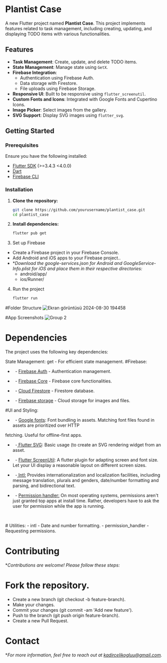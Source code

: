 # Plantist Case

A new Flutter project named **Plantist Case**. This project implements features related to task management, including creating, updating, and displaying TODO items with various functionalities.

## Features

- **Task Management**: Create, update, and delete TODO items.
- **State Management**: Manage state using `GetX`.
- **Firebase Integration**: 
  - Authentication using Firebase Auth.
  - Data storage with Firestore.
  - File uploads using Firebase Storage.
- **Responsive UI**: Built to be responsive using `flutter_screenutil`.
- **Custom Fonts and Icons**: Integrated with Google Fonts and Cupertino Icons.
- **Image Picker**: Select images from the gallery.
- **SVG Support**: Display SVG images using `flutter_svg`.

## Getting Started

### Prerequisites

Ensure you have the following installed:

- [Flutter SDK](https://docs.flutter.dev/get-started/install) (>=3.4.3 <4.0.0)
- [Dart](https://dart.dev/get-dart)
- [Firebase CLI](https://firebase.google.com/docs/cli)

### Installation

1. **Clone the repository:**

   ```bash
   git clone https://github.com/yourusername/plantist_case.git
   cd plantist_case
2. **Install dependencies:**

   ```bash
   flutter pub get

3. Set up Firebase
- Create a Firebase project in your Firebase Console.
- Add Android and iOS apps to your Firebase project..
- **Download the google-services.json for Android and GoogleService-Info.plist for iOS and place them in their respective directories:* 
  - android/app/
  - ios/Runner/

4. Run the project

   ```bash
   flutter run

#Folder Structure
![Ekran görüntüsü 2024-08-30 194458](https://github.com/user-attachments/assets/5987d73a-edf6-4dd6-a74b-8c0f8185eeae)

#App Screenshots 
![Group 2](https://github.com/user-attachments/assets/ca14a4b7-e7ff-42a7-8d26-23c93e06f120)


# Dependencies
The project uses the following key dependencies:

State Management: get - For efficient state management.
#Firebase:
  - <p>&nbsp; - <a data-fr-linked="true" href="https://pub.dev/packages/firebase_auth">Firebase Auth</a> - Authentication management.</p>
  - <p>&nbsp; - <a href="https://pub.dev/packages/firebase_core">Firebase Core</a> - Firebase core functionalities.</p>
  - <p>&nbsp; - <a data-fr-linked="true" href="https://pub.dev/packages/cloud_firestore">Cloud Firestore</a> - Firestore database.</p>
  - <p>&nbsp; - <a data-fr-linked="true" href="https://pub.dev/packages/firebase_storage">Firebase storage</a> - Cloud storage for images and files.</p>
#UI and Styling:
  - <p>&nbsp; - <a href="https://pub.dev/packages/google_fonts">Google fonts</a>: Font bundling in assets. Matching font files found in assets are prioritized over HTTP 
  fetching. Useful for offline-first apps.</p>
  - <p>&nbsp; -<a href="https://pub.dev/packages/google_fonts">&nbsp;Flutter SVG</a>: Basic usage (to create an SVG rendering widget from an asset.&nbsp;</p>
  - <p>&nbsp; - <a href="https://pub.dev/packages/flutter_screenutil">Flutter ScreenUtil</a>: A flutter plugin for adapting screen and font size. Let your UI display a reasonable layout on different screen sizes.</p>
  - <p>&nbsp; -<a href="https://pub.dev/packages/intl">&nbsp;Intl:</a> Provides internationalization and localization facilities, incluıding message translation, plurals and genders, date/number formatting and parsing, and bidirectional text.</p>
  - <p>&nbsp; - <a href="https://pub.dev/packages/permission_handler">Permission handler:</a> On most operating systems, permissions aren&apos;t just granted top apps at install time. Rather, developers have to ask the user for permission while the app is running.</p>

</pre>
</div>
<p><br></p>
# Utilities:
  - intl - Date and number formatting.
  - permission_handler - Requesting permissions.

# Contributing
  **Contributions are welcome! Please follow these steps:*

# Fork the repository.
  - Create a new branch (git checkout -b feature-branch).
  - Make your changes.
  - Commit your changes (git commit -am 'Add new feature').
  - Push to the branch (git push origin feature-branch).
  - Create a new Pull Request.

# Contact
**For more information, feel free to reach out at kadircelikogluu@gmail.com.*
